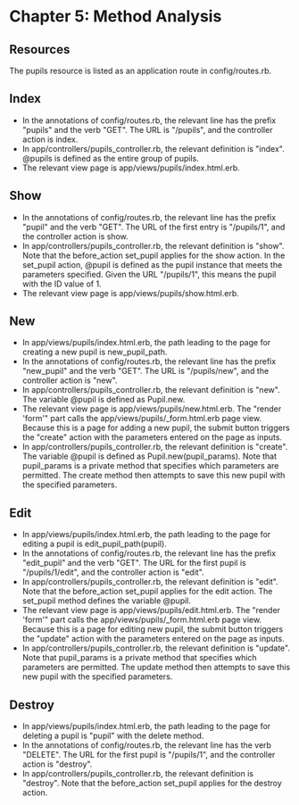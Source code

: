 # Chapter 5: Method Analysis

## Resources
The pupils resource is listed as an application route in config/routes.rb.

## Index
* In the annotations of config/routes.rb, the relevant line has the prefix "pupils" and the verb "GET".  The URL is "/pupils", and the controller action is index.
* In app/controllers/pupils_controller.rb, the relevant definition is "index".  @pupils is defined as the entire group of pupils.
* The relevant view page is app/views/pupils/index.html.erb.

## Show
* In the annotations of config/routes.rb, the relevant line has the prefix "pupil" and the verb "GET".  The URL of the first entry is "/pupils/1", and the controller action is show.
* In app/controllers/pupils_controller.rb, the relevant definition is "show".  Note that the before_action set_pupil applies for the show action.  In the set_pupil action, @pupil is defined as the pupil instance that meets the parameters specified.  Given the URL "/pupils/1", this means the pupil with the ID value of 1.
* The relevant view page is app/views/pupils/show.html.erb.

## New
* In app/views/pupils/index.html.erb, the path leading to the page for creating a new pupil is new_pupil_path.
* In the annotations of config/routes.rb, the relevant line has the prefix "new_pupil" and the verb "GET".  The URL is "/pupils/new", and the controller action is "new".
* In app/controllers/pupils_controller.rb, the relevant definition is "new".  The variable @pupil is defined as Pupil.new.
* The relevant view page is app/views/pupils/new.html.erb.  The "render 'form'" part calls the app/views/pupils/_form.html.erb page view.  Because this is a page for adding a new pupil, the submit button triggers the "create" action with the parameters entered on the page as inputs.
* In app/controllers/pupils_controller.rb, the relevant definition is "create".  The variable @pupil is defined as Pupil.new(pupil_params).  Note that pupil_params is a private method that specifies which parameters are permitted.  The create method then attempts to save this new pupil with the specified parameters.

## Edit
* In app/views/pupils/index.html.erb, the path leading to the page for editing a pupil is edit_pupil_path(pupil).
* In the annotations of config/routes.rb, the relevant line has the prefix "edit_pupil" and the verb "GET".  The URL for the first pupil is "/pupils/1/edit", and the controller action is "edit".
* In app/controllers/pupils_controller.rb, the relevant definition is "edit".  Note that the before_action set_pupil applies for the edit action.  The set_pupil method defines the variable @pupil.
* The relevant view page is app/views/pupils/edit.html.erb.  The "render 'form'" part calls the app/views/pupils/_form.html.erb page view.  Because this is a page for editing new pupil, the submit button triggers the "update" action with the parameters entered on the page as inputs.
* In app/controllers/pupils_controller.rb, the relevant definition is "update".  Note that pupil_params is a private method that specifies which parameters are permitted.  The update method then attempts to save this new pupil with the specified parameters.

## Destroy
* In app/views/pupils/index.html.erb, the path leading to the page for deleting a pupil is "pupil" with the delete method.
* In the annotations of config/routes.rb, the relevant line has the verb "DELETE".  The URL for the first pupil is "/pupils/1", and the controller action is "destroy".
* In app/controllers/pupils_controller.rb, the relevant definition is "destroy".  Note that the before_action set_pupil applies for the destroy action.
